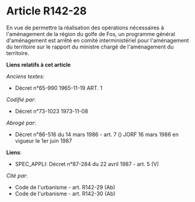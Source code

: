 # Article R142-28

En vue de permettre la réalisation des opérations nécessaires à l'aménagement de la région du golfe de Fos, un programme
général d'aménagement est arrêté en comité interministériel pour l'aménagement du territoire sur le rapport du ministre
chargé de l'aménagement du territoire.

**Liens relatifs à cet article**

_Anciens textes_:

  - Décret n°65-990 1965-11-19 ART. 1

_Codifié par_:

  - Décret n°73-1023 1973-11-08

_Abrogé par_:

  - Décret n°86-516 du 14 mars 1986 - art. 7 () JORF 16 mars 1986 en vigueur   le 1er juin 1987

**Liens**:

  - SPEC_APPLI: Décret n°87-284 du 22 avril 1987 - art. 5 (V)

_Cité par_:

  - Code de l'urbanisme - art. R142-29 (Ab)
  - Code de l'urbanisme - art. R142-30 (Ab)
